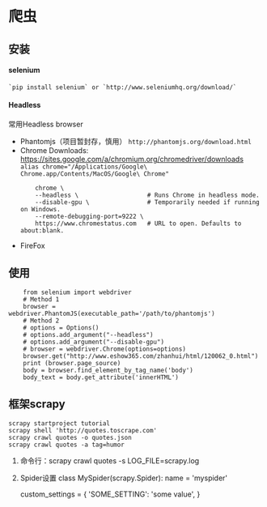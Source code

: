 # 爬虫
## 安装
#### selenium
    `pip install selenium` or `http://www.seleniumhq.org/download/`
#### Headless
常用Headless browser
- Phantomjs（项目暂封存，慎用）
    `http://phantomjs.org/download.html`
- Chrome
    Downloads: https://sites.google.com/a/chromium.org/chromedriver/downloads
    `alias chrome="/Applications/Google\ Chrome.app/Contents/MacOS/Google\ Chrome"`
    ```
        chrome \
        --headless \                   # Runs Chrome in headless mode.
        --disable-gpu \                # Temporarily needed if running on Windows.
        --remote-debugging-port=9222 \
        https://www.chromestatus.com   # URL to open. Defaults to about:blank.
    ```
- FireFox
## 使用
```
    from selenium import webdriver
    # Method 1
    browser = webdriver.PhantomJS(executable_path='/path/to/phantomjs')
    # Method 2
    # options = Options()
    # options.add_argument("--headless")
    # options.add_argument("--disable-gpu")
    # browser = webdriver.Chrome(options=options)
    browser.get("http://www.eshow365.com/zhanhui/html/120062_0.html")
    print (browser.page_source)
    body = browser.find_element_by_tag_name('body')
    body_text = body.get_attribute('innerHTML')
```
## 框架scrapy
```
scrapy startproject tutorial
scrapy shell 'http://quotes.toscrape.com'
scrapy crawl quotes -o quotes.json
scrapy crawl quotes -a tag=humor
```
1. 命令行：scrapy crawl quotes -s LOG_FILE=scrapy.log
2. Spider设置
class MySpider(scrapy.Spider):
    name = 'myspider'

    custom_settings = {
        'SOME_SETTING': 'some value',
    }